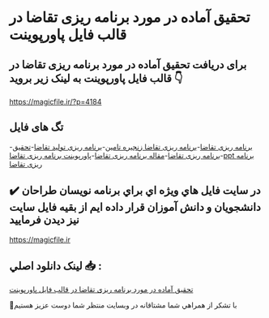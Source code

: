 # تحقیق آماده در مورد برنامه ریزی تقاضا در قالب فایل پاورپوینت

## برای دریافت تحقیق آماده در مورد برنامه ریزی تقاضا در قالب فایل پاورپوینت به لینک زیر بروید 👇

https://magicfile.ir/?p=4184

## تگ های فایل

-[برنامه ریزی تقاضا](https://magicfile.ir/product/%d8%aa%d8%ad%d9%82%db%8c%d9%82-%d8%a8%d8%b1%d9%86%d8%a7%d9%85%d9%87-%d8%b1%db%8c%d8%b2%db%8c-%d8%aa%d9%82%d8%a7%d8%b6%d8%a7-%d9%be%d8%a7%d9%88%d8%b1%d9%be%d9%88%db%8c%d9%86%d8%aa/)-[برنامه ریزی تقاضا زنجیره تامین](https://magicfile.ir/product/%d8%aa%d8%ad%d9%82%db%8c%d9%82-%d8%a8%d8%b1%d9%86%d8%a7%d9%85%d9%87-%d8%b1%db%8c%d8%b2%db%8c-%d8%aa%d9%82%d8%a7%d8%b6%d8%a7-%d9%be%d8%a7%d9%88%d8%b1%d9%be%d9%88%db%8c%d9%86%d8%aa/)-[برنامه ریزی تولید تقاضا](https://magicfile.ir/product/%d8%aa%d8%ad%d9%82%db%8c%d9%82-%d8%a8%d8%b1%d9%86%d8%a7%d9%85%d9%87-%d8%b1%db%8c%d8%b2%db%8c-%d8%aa%d9%82%d8%a7%d8%b6%d8%a7-%d9%be%d8%a7%d9%88%d8%b1%d9%be%d9%88%db%8c%d9%86%d8%aa/)-[تحقیق برنامه ریزی تقاضا](https://magicfile.ir/product/%d8%aa%d8%ad%d9%82%db%8c%d9%82-%d8%a8%d8%b1%d9%86%d8%a7%d9%85%d9%87-%d8%b1%db%8c%d8%b2%db%8c-%d8%aa%d9%82%d8%a7%d8%b6%d8%a7-%d9%be%d8%a7%d9%88%d8%b1%d9%be%d9%88%db%8c%d9%86%d8%aa/)-[مقاله برنامه ریزی تقاضا](https://magicfile.ir/product/%d8%aa%d8%ad%d9%82%db%8c%d9%82-%d8%a8%d8%b1%d9%86%d8%a7%d9%85%d9%87-%d8%b1%db%8c%d8%b2%db%8c-%d8%aa%d9%82%d8%a7%d8%b6%d8%a7-%d9%be%d8%a7%d9%88%d8%b1%d9%be%d9%88%db%8c%d9%86%d8%aa/)-[پاورپوینت برنامه ریزی تقاضا](https://magicfile.ir/product/%d8%aa%d8%ad%d9%82%db%8c%d9%82-%d8%a8%d8%b1%d9%86%d8%a7%d9%85%d9%87-%d8%b1%db%8c%d8%b2%db%8c-%d8%aa%d9%82%d8%a7%d8%b6%d8%a7-%d9%be%d8%a7%d9%88%d8%b1%d9%be%d9%88%db%8c%d9%86%d8%aa/)-[ppt برنامه ریزی تقاضا](https://magicfile.ir/product/%d8%aa%d8%ad%d9%82%db%8c%d9%82-%d8%a8%d8%b1%d9%86%d8%a7%d9%85%d9%87-%d8%b1%db%8c%d8%b2%db%8c-%d8%aa%d9%82%d8%a7%d8%b6%d8%a7-%d9%be%d8%a7%d9%88%d8%b1%d9%be%d9%88%db%8c%d9%86%d8%aa/)

## ✔️ در سايت فايل هاي ويژه اي براي برنامه نويسان طراحان دانشجويان و دانش آموزان قرار داده ايم از بقيه فايل سايت نيز ديدن فرماييد

https://magicfile.ir


## لينک دانلود اصلي 📥 :

[تحقیق آماده در مورد برنامه ریزی تقاضا در قالب فایل پاورپوینت](https://magicfile.ir/product/%d8%aa%d8%ad%d9%82%db%8c%d9%82-%d8%a8%d8%b1%d9%86%d8%a7%d9%85%d9%87-%d8%b1%db%8c%d8%b2%db%8c-%d8%aa%d9%82%d8%a7%d8%b6%d8%a7-%d9%be%d8%a7%d9%88%d8%b1%d9%be%d9%88%db%8c%d9%86%d8%aa/) 


🙏با تشکر از همراهي شما مشتاقانه در وبسایت منتظر شما دوست عزیز هستیم

